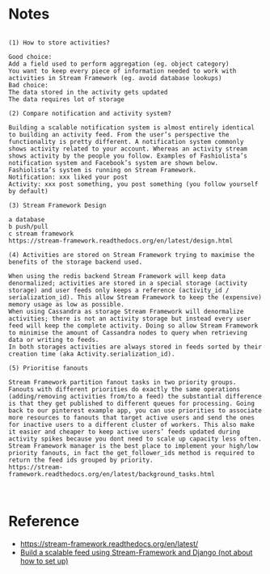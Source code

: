 # Notes

<pre>
<code>
(1) How to store activities?

Good choice:
Add a field used to perform aggregation (eg. object category)
You want to keep every piece of information needed to work with activities in Stream Framework (eg. avoid database lookups)
Bad choice:
The data stored in the activity gets updated
The data requires lot of storage

(2) Compare notification and activity system?

Building a scalable notification system is almost entirely identical to building an activity feed. From the user’s perspective the functionality is pretty different. A notification system commonly shows activity related to your account. Whereas an activity stream shows activity by the people you follow. Examples of Fashiolista’s notification system and Facebook’s system are shown below. Fashiolista’s system is running on Stream Framework.
Notification: xxx liked your post
Activity: xxx post something, you post something (you follow yourself by default)

(3) Stream Framework Design

a database
b push/pull
c stream framework
https://stream-framework.readthedocs.org/en/latest/design.html

(4) Activities are stored on Stream Framework trying to maximise the benefits of the storage backend used.
    
When using the redis backend Stream Framework will keep data denormalized; activities are stored in a special storage (activity storage) and user feeds only keeps a reference (activity_id / serialization_id). This allow Stream Framework to keep the (expensive) memory usage as low as possible.
When using Cassandra as storage Stream Framework will denormalize activities; there is not an activity storage but instead every user feed will keep the complete activity. Doing so allow Stream Framework to minimise the amount of Cassandra nodes to query when retrieving data or writing to feeds.
In both storages activities are always stored in feeds sorted by their creation time (aka Activity.serialization_id).

(5) Prioritise fanouts
    
Stream Framework partition fanout tasks in two priority groups. Fanouts with different priorities do exactly the same operations (adding/removing activities from/to a feed) the substantial difference is that they get published to different queues for processing. Going back to our pinterest example app, you can use priorities to associate more resources to fanouts that target active users and send the ones for inactive users to a different cluster of workers. This also make it easier and cheaper to keep active users’ feeds updated during activity spikes because you dont need to scale up capacity less often.
Stream Framework manager is the best place to implement your high/low priority fanouts, in fact the get_follower_ids method is required to return the feed ids grouped by priority.
https://stream-framework.readthedocs.org/en/latest/background_tasks.html
    
</code>
</pre>

# Reference
 - https://stream-framework.readthedocs.org/en/latest/
 - [Build a scalable feed using Stream-Framework and Django (not about how to set up)](http://www.mellowmorning.com/2013/10/18/scalable-pinterest-tutorial-feedly-redis/)